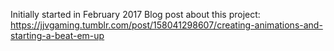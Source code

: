 Initially started in February 2017
Blog post about this project: https://jjvgaming.tumblr.com/post/158041298607/creating-animations-and-starting-a-beat-em-up